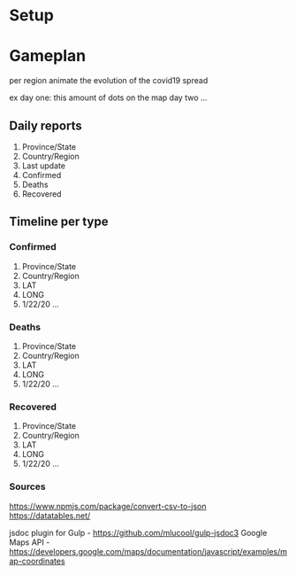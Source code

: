 # Setup

# Gameplan

per region animate the evolution of the covid19 spread

ex  day one: this amount of dots on the map
    day two ...

## Daily reports
1. Province/State
2. Country/Region
3. Last update
4. Confirmed
5. Deaths
6. Recovered

## Timeline per type

### Confirmed
1. Province/State
2. Country/Region
3. LAT
4. LONG
5. 1/22/20
...

### Deaths
1. Province/State
2. Country/Region
3. LAT
4. LONG
5. 1/22/20
...

### Recovered
1. Province/State
2. Country/Region
3. LAT
4. LONG
5. 1/22/20
...

### Sources
https://www.npmjs.com/package/convert-csv-to-json
https://datatables.net/

jsdoc plugin for Gulp - https://github.com/mlucool/gulp-jsdoc3
Google Maps API - https://developers.google.com/maps/documentation/javascript/examples/map-coordinates


